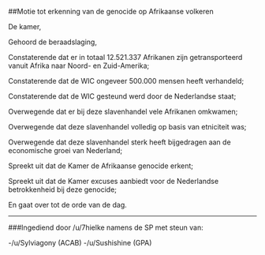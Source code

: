 ##Motie tot erkenning van de genocide op Afrikaanse volkeren 
 
De kamer,

Gehoord de beraadslaging,

Constaterende dat er in totaal 12.521.337 Afrikanen zijn getransporteerd vanuit Afrika naar Noord- en Zuid-Amerika;

Constaterende dat de WIC ongeveer 500.000 mensen heeft verhandeld;

Constaterende dat de WIC gesteund werd door de Nederlandse staat;

Overwegende dat er bij deze slavenhandel vele Afrikanen omkwamen;

Overwegende dat deze slavenhandel volledig op basis van etniciteit was;

Overwegende dat deze slavenhandel sterk heeft bijgedragen aan de economische groei van Nederland;

Spreekt uit dat de Kamer de Afrikaanse genocide erkent;

Spreekt uit dat de Kamer excuses aanbiedt voor de Nederlandse betrokkenheid bij deze genocide;

En gaat over tot de orde van de dag.

---

###Ingediend door /u/7hielke namens de SP met steun van:

-/u/Sylviagony (ACAB)
-/u/Sushishine (GPA)